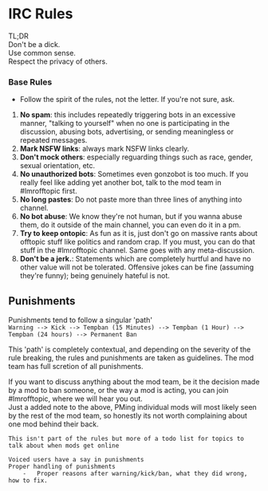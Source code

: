 # IRC Rules

TL;DR  
Don't be a dick.  
Use common sense.  
Respect the privacy of others.

### Base Rules
* Follow the spirit of the rules, not the letter. If you're not sure, ask.

1. **No spam**: this includes repeatedly triggering bots in an excessive manner, "talking to yourself" when no one is participating in the discussion, abusing bots, advertising, or sending meaningless or repeated messages.
2. **Mark NSFW links**: always mark NSFW links clearly.
3. **Don't mock others**: especially reguarding things such as race, gender, sexual orientation, etc.
4. **No unauthorized bots**: Sometimes even gonzobot is too much. If you really feel like adding yet another bot, talk to the mod team in #lmrofftopic first.
5. **No long pastes**: Do not paste more than three lines of anything into channel.
6. **No bot abuse**: We know they're not human, but if you wanna abuse them, do it outside of the main channel, you can even do it in a pm.
7. **Try to keep ontopic**: As fun as it is, just don't go on massive rants about offtopic stuff like politics and random crap. If you must, you can do that stuff in the #lmrofftopic channel. Same goes with any meta-discussion.
8. **Don't be a jerk.**: Statements which are completely hurtful and have no other value will not be tolerated. Offensive jokes can be fine (assuming they're funny); being genuinely hateful is not.


## Punishments
Punishments tend to follow a singular 'path'  
`Warning --> Kick --> Tempban (15 Minutes) --> Tempban (1 Hour) --> Tempban (24 hours) --> Permanent Ban`

This 'path' is completely contextual, and depending on the severity of the rule breaking, the rules and punishments are taken as guidelines. The mod team has full scretion of all punishments.


If you want to discuss anything about the mod team, be it the decision made by a mod to ban someone, or the way a mod is acting, you can join #lmrofftopic, where we will hear you out.  
Just a added note to the above, PMing individual mods will most likely seen by the rest of the mod team, so honestly its not worth complaining about one mod behind their back.


```
This isn't part of the rules but more of a todo list for topics to talk about when mods get online

Voiced users have a say in punishments
Proper handling of punishments
	- 	Proper reasons after warning/kick/ban, what they did wrong, how to fix.
```
